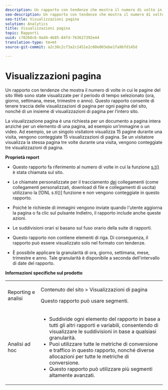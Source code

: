 ```yaml
---
description: Un rapporto con tendenze che mostra il numero di volte in cui le pagine del sito Web sono state visualizzate per il periodo di tempo selezionato (ora, giorno, settimana, mese, trimestre o anno). Questo rapporto consente di tenere traccia delle visualizzazioni di pagina per ogni pagina del sito, nonché di un insieme di visualizzazioni di pagina per l’intero sito.
seo-description: Un rapporto con tendenze che mostra il numero di volte in cui le pagine del sito Web sono state visualizzate per il periodo di tempo selezionato (ora, giorno, settimana, mese, trimestre o anno). Questo rapporto consente di tenere traccia delle visualizzazioni di pagina per ogni pagina del sito, nonché di un insieme di visualizzazioni di pagina per l’intero sito.
seo-title: Visualizzazioni pagina
solution: Analytics
title: Visualizzazioni pagina
topic: Rapporti
uuid: c78260c6-9ad4-4b85-84fd-763627392e44
translation-type: tm+mt
source-git-commit: a2c38c2cf3a2c1451e2c60e003ebe1fa9bfd145d

---
```



# Visualizzazioni pagina

Un rapporto con tendenze che mostra il numero di volte in cui le pagine del sito Web sono state visualizzate per il periodo di tempo selezionato (ora, giorno, settimana, mese, trimestre o anno). Questo rapporto consente di tenere traccia delle visualizzazioni di pagina per ogni pagina del sito, nonché di un insieme di visualizzazioni di pagina per l’intero sito.

La visualizzazione [](../../../components/c-variables/c-metrics/metrics-page-view.md#concept_ABB4C6725E844B13970D6BD625654F26) pagina è una richiesta per un documento a pagina intera anziché per un elemento di una pagina, ad esempio un’immagine o un video. Ad esempio, se un singolo visitatore visualizza 15 pagine durante una visita, vengono conteggiate 15 visualizzazioni di pagina. Se un visitatore visualizza la stessa pagina tre volte durante una visita, vengono conteggiate tre visualizzazioni di pagina.

**Proprietà report**

* Questo rapporto fa riferimento al numero di volte in cui la funzione [s.t()](https://marketing.adobe.com/resources/help/en_US/sc/implement/c_the_s.t(.html)function) è stata chiamata sul sito.
* Le chiamate personalizzate per il tracciamento [dei](https://marketing.adobe.com/resources/help/en_US/sc/implement/c_linktracking.html) collegamenti (come collegamenti personalizzati, download di file e collegamenti di uscita) utilizzano la [!DNL s.tl()] funzione e non vengono conteggiate in questo rapporto.

* Poiché le richieste di immagini vengono inviate quando l'utente aggiorna la pagina o fa clic sul pulsante Indietro, il rapporto include anche queste azioni.
* Le suddivisioni orari si basano sul fuso orario della suite di rapporti.
* Questo rapporto non contiene elementi di riga. Di conseguenza, il rapporto può essere visualizzato solo nel formato con tendenze.
* È possibile applicare la granularità di ora, giorno, settimana, mese, trimestre e anno. Tale granularità è disponibile a seconda dell'intervallo di date del rapporto.

**Informazioni specifiche sul prodotto**

<table id="table_61F964F47D1D43508B271999F495F7F9"> 
 <tbody> 
  <tr> 
   <td colname="col1"> <p> Reporting e analisi </p> </td> 
   <td colname="col2"> <p> <span class="uicontrol"> Contenuto</span> del sito &gt; Visualizzazioni di <span class="uicontrol"> pagina</span> </p> <p>Questo rapporto può usare segmenti. </p> </td> 
  </tr> 
  <tr> 
   <td colname="col1"> <p> Analisi ad hoc </p> </td> 
   <td colname="col2"> 
    <ul id="ul_DB66B8F9F6BF473A83EC7668F59776D0"> 
     <li id="li_D1CB486058F040859560D5BFDF3972EE"> Suddivide ogni elemento del rapporto in base a tutti gli altri rapporti e variabili, consentendo di visualizzare le suddivisioni in base a qualsiasi granularità. </li> 
     <li id="li_BAADA9ADDD6F47B08D129FD30CD8EF2E">Puoi utilizzare tutte le metriche di conversione e traffico in questo rapporto, nonché diverse allocazioni per tutte le metriche di conversione. </li> 
     <li id="li_3696CA6E0BD54305B3609CCC80F851BA">Questo rapporto può utilizzare più segmenti altamente avanzati. </li> 
    </ul> </td> 
  </tr> 
 </tbody> 
</table>

